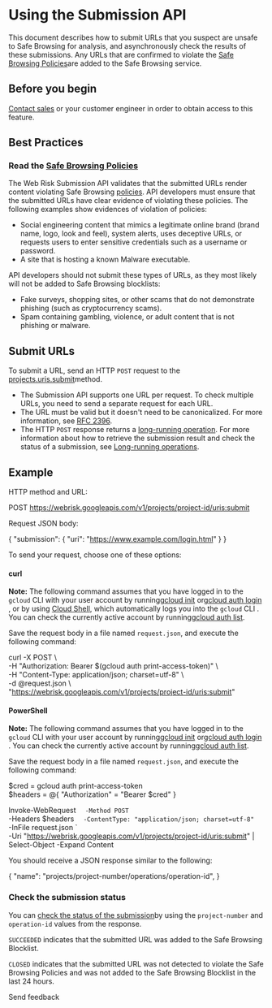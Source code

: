 # Using the Submission API

This document describes how to submit URLs that you suspect are unsafe to Safe Browsing for analysis, and asynchronously check the results of these submissions. Any URLs that are confirmed to violate the [Safe Browsing Policies](https://safebrowsing.google.com/#policies)are added to the Safe Browsing service.

## Before you begin

[Contact sales](https://cloud.google.com/contact) or your customer engineer in order to obtain access to this feature.

## Best Practices

### Read the [Safe Browsing Policies](https://safebrowsing.google.com/#policies)

The Web Risk Submission API validates that the submitted URLs render content violating Safe Browsing [policies](https://safebrowsing.google.com/#policies). API developers must ensure that the submitted URLs have clear evidence of violating these policies. The following examples show evidences of violation of policies:

- Social engineering content that mimics a legitimate online brand (brand name, logo, look and feel), system alerts, uses deceptive URLs, or requests users to enter sensitive credentials such as a username or password.
- A site that is hosting a known Malware executable.

API developers should not submit these types of URLs, as they most likely will not be added to Safe Browsing blocklists:

- Fake surveys, shopping sites, or other scams that do not demonstrate phishing (such as cryptocurrency scams).
- Spam containing gambling, violence, or adult content that is not phishing or malware.

## Submit URLs

To submit a URL, send an HTTP `POST` request to the [projects.uris.submit](https://cloud.google.com/web-risk/docs/reference/rest/v1/projects.uris/submit)method.

- The Submission API supports one URL per request. To check multiple URLs, you need to send a separate request for each URL.
- The URL must be valid but it doesn't need to be canonicalized. For more information, see [RFC 2396](http://www.ietf.org/rfc/rfc2396.txt).
- The HTTP `POST` response returns a [long-running operation](https://cloud.google.com/web-risk/docs/reference/rpc/google.longrunning). For more information about how to retrieve the submission result and check the status of a submission, see [Long-running operations](https://cloud.google.com/web-risk/docs/long-running-operations).

## Example

HTTP method and URL:

POST https://webrisk.googleapis.com/v1/projects/project-id/uris:submit

Request JSON body:

{
"submission": {
"uri": "https://www.example.com/login.html"
}
}

To send your request, choose one of these options:

#### curl

**Note:** The following command assumes that you have logged in to the `gcloud` CLI with your user account by running[gcloud init](https://cloud.google.com/sdk/gcloud/reference/init) or[gcloud auth login](https://cloud.google.com/sdk/gcloud/reference/auth/login) , or by using [Cloud Shell](https://cloud.google.com/shell/docs), which automatically logs you into the `gcloud` CLI . You can check the currently active account by running[gcloud auth list](https://cloud.google.com/sdk/gcloud/reference/auth/list).

Save the request body in a file named `request.json`, and execute the following command:

curl -X POST \  
 -H "Authorization: Bearer $(gcloud auth print-access-token)" \  
 -H "Content-Type: application/json; charset=utf-8" \  
 -d @request.json \  
 "https://webrisk.googleapis.com/v1/projects/project-id/uris:submit"

#### PowerShell

**Note:** The following command assumes that you have logged in to the `gcloud` CLI with your user account by running[gcloud init](https://cloud.google.com/sdk/gcloud/reference/init) or[gcloud auth login](https://cloud.google.com/sdk/gcloud/reference/auth/login) . You can check the currently active account by running[gcloud auth list](https://cloud.google.com/sdk/gcloud/reference/auth/list).

Save the request body in a file named `request.json`, and execute the following command:

$cred = gcloud auth print-access-token  
$headers = @{ "Authorization" = "Bearer $cred" }

Invoke-WebRequest ` 
    -Method POST`  
 -Headers $headers ` 
    -ContentType: "application/json; charset=utf-8"`  
 -InFile request.json `  
 -Uri "https://webrisk.googleapis.com/v1/projects/project-id/uris:submit" | Select-Object -Expand Content

You should receive a JSON response similar to the following:

{
"name": "projects/project-number/operations/operation-id",
}

### Check the submission status

You can [check the status of the submission](https://cloud.google.com/web-risk/docs/long-running-operations#get)by using the `project-number` and `operation-id` values from the response.

`SUCCEEDED` indicates that the submitted URL was added to the Safe Browsing Blocklist.

`CLOSED` indicates that the submitted URL was not detected to violate the Safe Browsing Policies and was not added to the Safe Browsing Blocklist in the last 24 hours.

Send feedback
